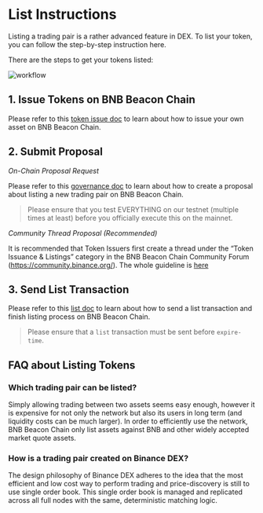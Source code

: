 # List Instructions

Listing a trading pair is a rather advanced feature in DEX. To list your token, you can follow the step-by-step instruction here.

There are the steps to get your tokens listed:

![workflow](./assets/listing-workflow.jpg)

## 1. Issue Tokens on BNB Beacon Chain
Please refer to this [token issue doc](tokens.md) to learn about how to issue your own asset on BNB Beacon Chain.

## 2. Submit Proposal

*On-Chain Proposal Request*


Please refer to this [governance doc](governance.md) to learn about how to create a proposal about listing a new trading pair on BNB Beacon Chain.

> Please ensure that you test EVERYTHING on our testnet (multiple times at least) before you officially execute this on the mainnet.

*Community Thread Proposal (Recommended)*

It is recommended that Token Issuers first create a thread under the “Token Issuance & Listings” category in the BNB Beacon Chain Community Forum (https://community.binance.org/). The whole guideline is [here](https://community.binance.org/topic/18/guidelines-on-how-to-list-your-token-on-binance-dex)

## 3. Send List Transaction

Please refer to this [list doc](list.md) to learn about how to send a list transaction and finish listing process on BNB Beacon Chain.

> Please ensure that  a `list` transaction must be sent before `expire-time`.


## FAQ about Listing  Tokens

###  Which trading pair can be listed?

Simply allowing trading between two assets seems easy enough, however it is expensive for not only the network  but also its users in long term (and liquidity costs can be much larger). In order to efficiently use the network, BNB Beacon Chain only list assets against BNB and other widely accepted market quote assets.

### How is a trading pair created on Binance DEX?

The design philosophy of Binance DEX adheres to the idea that the most efficient and low cost way to perform trading and price-discovery is still to use single order book. This single order book is managed and replicated across all full nodes with the same, deterministic matching logic.

